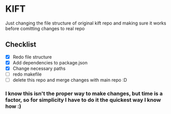 # KIFT
Just changing the file structure of original kift repo and making sure it works before comitting changes to real repo


## Checklist

- [x] Redo file structure
- [x] Add dependencies to package.json
- [x] Change necessary paths
- [ ] redo makefile
- [ ] delete this repo and merge changes with main repo :D

### I know this isn't the proper way to make changes, but time is a factor, so for simplicity I have to do it the quickest way I know how :)
